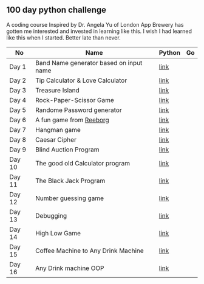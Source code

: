 ## 100 day python challenge
A coding course Inspired by Dr. Angela Yu of London App Brewery has gotten me interested and invested in learning like this. I wish I had learned like this when I started. Better late than never.

|No|Name|Python|Go|
|-----|----|-----|---|
|Day 1|Band Name generator based on input name|[link](/day1/python/)||
|Day 2|Tip Calculator & Love Calculator|[link](/day2/python/)|
|Day 3|Treasure Island|[link](/day3/python/)|
|Day 4|Rock-Paper-Scissor Game|[link](/day4/python/)|
|Day 5|Randome Password generator|[link](/day5/python/)|
|Day 6|A fun game from [Reeborg](https://reeborg.ca/)|[link](/day6/python/)|
|Day 7|Hangman game|[link](/day7/python/)|
|Day 8|Caesar Cipher|[link](/day8/python/)|
|Day 9|Blind Auction Program|[link](/day9/python/)|
|Day 10|The good old Calculator program|[link](/day10/python/)|
|Day 11|The Black Jack Program|[link](/day11/python/)|
|Day 12|Number guessing game|[link](/day12/python/)|
|Day 13|Debugging|[link](/day13/python/)|
|Day 14|High Low Game|[link](/day14/python/)|
|Day 15|Coffee Machine to Any Drink Machine|[link](/day15/python/)|
|Day 16|Any Drink machine OOP|[link](/day16/python/)|